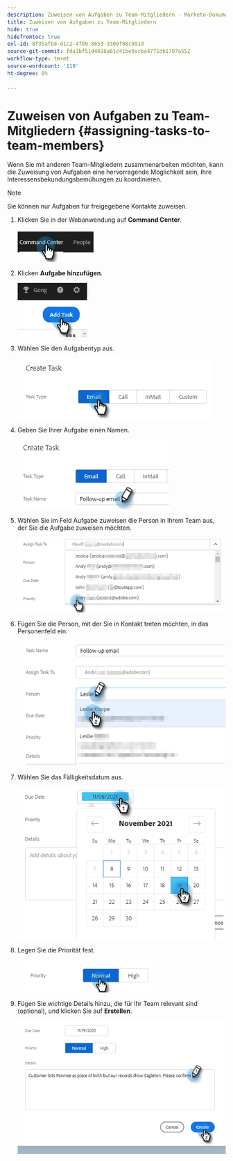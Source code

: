 ```yaml
---
description: Zuweisen von Aufgaben zu Team-Mitgliedern - Marketo-Dokumente - Produktdokumentation
title: Zuweisen von Aufgaben zu Team-Mitgliedern
hide: true
hidefromtoc: true
exl-id: 8f35afb8-d1c2-4f09-8653-3309f08c991d
source-git-commit: fda1bf51d4016a61c41be9acba4771db1797a552
workflow-type: tm+mt
source-wordcount: '119'
ht-degree: 0%

---
```


# Zuweisen von Aufgaben zu Team-Mitgliedern {#assigning-tasks-to-team-members}

Wenn Sie mit anderen Team-Mitgliedern zusammenarbeiten möchten, kann die Zuweisung von Aufgaben eine hervorragende Möglichkeit sein, Ihre Interessensbekundungsbemühungen zu koordinieren.

>[!NOTE]
>
>Sie können nur Aufgaben für freigegebene Kontakte zuweisen.

1. Klicken Sie in der Webanwendung auf **Command Center**.

   ![](assets/assigning-tasks-to-team-members-1.png)

1. Klicken **Aufgabe hinzufügen**.

   ![](assets/assigning-tasks-to-team-members-2.png)

1. Wählen Sie den Aufgabentyp aus.

   ![](assets/assigning-tasks-to-team-members-3.png)

1. Geben Sie Ihrer Aufgabe einen Namen.

   ![](assets/assigning-tasks-to-team-members-4.png)

1. Wählen Sie im Feld Aufgabe zuweisen die Person in Ihrem Team aus, der Sie die Aufgabe zuweisen möchten.

   ![](assets/assigning-tasks-to-team-members-5.png)

1. Fügen Sie die Person, mit der Sie in Kontakt treten möchten, in das Personenfeld ein.

   ![](assets/assigning-tasks-to-team-members-6.png)

1. Wählen Sie das Fälligkeitsdatum aus.

   ![](assets/assigning-tasks-to-team-members-7.png)

1. Legen Sie die Priorität fest.

   ![](assets/assigning-tasks-to-team-members-8.png)

1. Fügen Sie wichtige Details hinzu, die für Ihr Team relevant sind (optional), und klicken Sie auf **Erstellen**.

   ![](assets/assigning-tasks-to-team-members-9.png)
